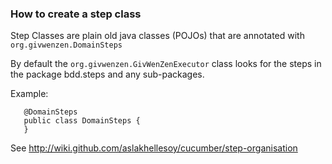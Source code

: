 ### How to create a step class ###

Step Classes are plain old java classes (POJOs) that are annotated with `org.givwenzen.DomainSteps`

By default the `org.givwenzen.GivWenZenExecutor` class looks for the steps in the package bdd.steps and any sub-packages.

Example:
```
   @DomainSteps
   public class DomainSteps {
   }
```

See http://wiki.github.com/aslakhellesoy/cucumber/step-organisation